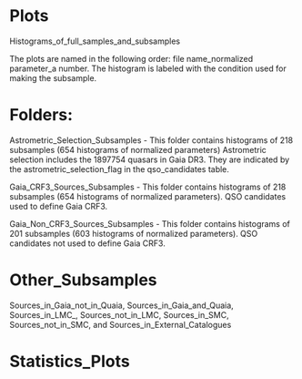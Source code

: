 # Plots
Histograms_of_full_samples_and_subsamples

The plots are named in the following order:
file name_normalized parameter_a number.
The histogram is labeled with the condition used for making the subsample.

# Folders:

Astrometric_Selection_Subsamples - This folder contains histograms of 218 subsamples (654 histograms of normalized parameters)
Astrometric selection includes the 1897754 quasars in Gaia DR3. They are indicated by
the astrometric_selection_flag in the qso_candidates table.

Gaia_CRF3_Sources_Subsamples - This folder contains histograms of 218 subsamples (654 histograms of normalized parameters).
QSO candidates used to define Gaia CRF3.

Gaia_Non_CRF3_Sources_Subsamples - This folder contains histograms of 201 subsamples (603 histograms of normalized parameters).
QSO candidates not used to define Gaia CRF3.

# Other_Subsamples

Sources_in_Gaia_not_in_Quaia,
Sources_in_Gaia_and_Quaia,
Sources_in_LMC_,
Sources_not_in_LMC,
Sources_in_SMC,
Sources_not_in_SMC, and
Sources_in_External_Catalogues

# Statistics_Plots



